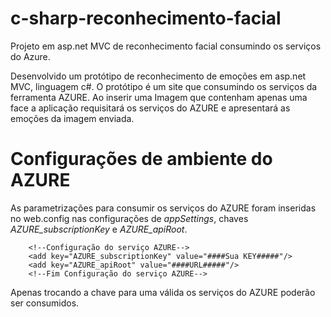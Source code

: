 # c-sharp-reconhecimento-facial
Projeto em asp.net MVC de reconhecimento facial consumindo os serviços do Azure.

Desenvolvido um protótipo de reconhecimento de emoções em asp.net MVC, linguagem c#. O protótipo é um site que consumindo os serviços da ferramenta AZURE. Ao inserir uma Imagem que contenham apenas uma face a aplicação requisitará os serviços do AZURE e apresentará as emoções da imagem enviada.

# Configurações de ambiente do AZURE
As parametrizações para consumir os serviços do AZURE foram inseridas no web.config nas configurações de *appSettings*, chaves *AZURE_subscriptionKey* e *AZURE_apiRoot*.

```
    <!--Configuração do serviço AZURE-->
    <add key="AZURE_subscriptionKey" value="####Sua KEY#####"/>
    <add key="AZURE_apiRoot" value="####URL#####"/>
    <!--Fim Configuração do serviço AZURE-->
```

Apenas trocando a chave para uma válida os serviços do AZURE poderão ser consumidos.
